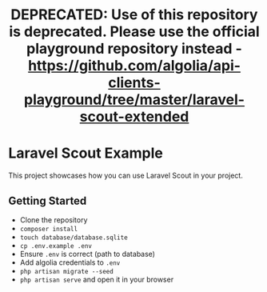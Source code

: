 <h1 align="center">
    DEPRECATED: Use of this repository is deprecated. Please use the official
    playground repository instead -
    <a href="https://github.com/algolia/api-clients-playground/tree/master/laravel-scout-extended">
        https://github.com/algolia/api-clients-playground/tree/master/laravel-scout-extended
    </a>
</h1>

# Laravel Scout Example

This project showcases how you can use Laravel Scout in your project.

## Getting Started

* Clone the repository
* `composer install`
* `touch database/database.sqlite`
* `cp .env.example .env`
* Ensure `.env` is correct (path to database)
* Add algolia credentials to `.env`
* `php artisan migrate --seed`
* `php artisan serve` and open it in your browser

